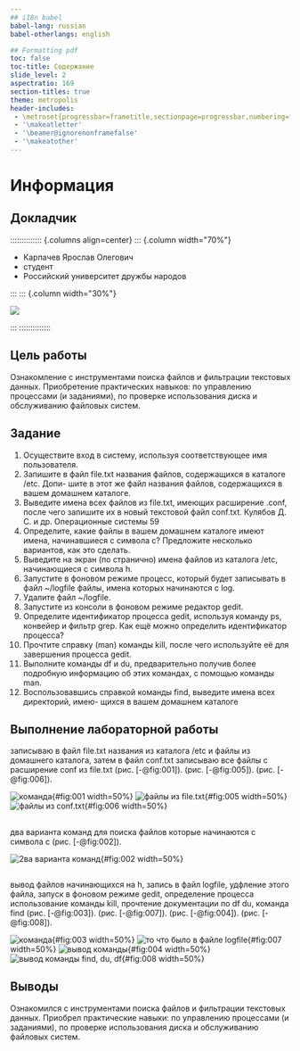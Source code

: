 ```yaml
---
## i18n babel
babel-lang: russian
babel-otherlangs: english

## Formatting pdf
toc: false
toc-title: Содержание
slide_level: 2
aspectratio: 169
section-titles: true
theme: metropolis
header-includes:
 - \metroset{progressbar=frametitle,sectionpage=progressbar,numbering=fraction}
 - '\makeatletter'
 - '\beamer@ignorenonframefalse'
 - '\makeatother'
---
```


# Информация

## Докладчик

:::::::::::::: {.columns align=center}
::: {.column width="70%"}

  * Карпачев Ярослав Олегович
  * студент
  * Российский университет дружбы народов
  
:::
::: {.column width="30%"}

![](./image/me.jpg)

:::
::::::::::::::


## Цель работы

Ознакомление с инструментами поиска файлов и фильтрации текстовых данных.
Приобретение практических навыков: по управлению процессами (и заданиями), по
проверке использования диска и обслуживанию файловых систем.

## Задание

1. Осуществите вход в систему, используя соответствующее имя пользователя.
2. Запишите в файл file.txt названия файлов, содержащихся в каталоге /etc. Допи-
шите в этот же файл названия файлов, содержащихся в вашем домашнем каталоге.
3. Выведите имена всех файлов из file.txt, имеющих расширение .conf, после чего
запишите их в новый текстовой файл conf.txt.
Кулябов Д. С. и др. Операционные системы 59
4. Определите, какие файлы в вашем домашнем каталоге имеют имена, начинавшиеся
с символа c? Предложите несколько вариантов, как это сделать.
5. Выведите на экран (по странично) имена файлов из каталога /etc, начинающиеся
с символа h.
6. Запустите в фоновом режиме процесс, который будет записывать в файл ~/logfile
файлы, имена которых начинаются с log.
7. Удалите файл ~/logfile.
8. Запустите из консоли в фоновом режиме редактор gedit.
9. Определите идентификатор процесса gedit, используя команду ps, конвейер и фильтр
grep. Как ещё можно определить идентификатор процесса?
10. Прочтите справку (man) команды kill, после чего используйте её для завершения
процесса gedit.
11. Выполните команды df и du, предварительно получив более подробную информацию
об этих командах, с помощью команды man.
12. Воспользовавшись справкой команды find, выведите имена всех директорий, имею-
щихся в вашем домашнем каталоге

## Выполнение лабораторной работы

записываю в файл file.txt названия из каталога /etc и файлы из домашнего каталога, затем в файл conf.txt записываю все файлы с расширение conf из file.txt (рис. [-@fig:001]). (рис. [-@fig:005]). (рис. [-@fig:006]).

![команда](image/1.png){#fig:001 width=50%}
![файлы из file.txt](image/5.png){#fig:005 width=50%}
![файлы из conf.txt](image/6.png){#fig:006 width=50%}

##

два варианта команд для поиска файлов  которые начинаются с символа с (рис. [-@fig:002]). 

![2ва варианта команд](image/2.png){#fig:002 width=50%}

##

вывод файлов начинающихся на h, запись в файл logfile, удфление этого файла, запуск в фоновом режиме gedit, определение процесса использование команды kill, прочтение документации по df du, команда find (рис. [-@fig:003]). (рис. [-@fig:007]). (рис. [-@fig:004]). (рис. [-@fig:008]).

![команда](image/3.png){#fig:003 width=50%}
![то что было в файле logfile](image/7.png){#fig:007 width=50%}
![вывод команды](image/4.png){#fig:004 width=50%}
![вывод команды find, du, df](image/8.png){#fig:008 width=50%}

## Выводы

Ознакомился с инструментами поиска файлов и фильтрации текстовых данных.
Приобрел практические навыки: по управлению процессами (и заданиями), по
проверке использования диска и обслуживанию файловых систем.

